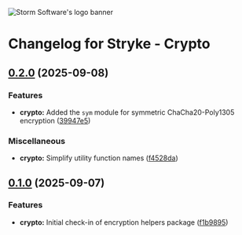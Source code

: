 ![Storm Software's logo banner](https://public.storm-cdn.com/brand-banner.png)

# Changelog for Stryke - Crypto

## [0.2.0](https://github.com/storm-software/stryke/releases/tag/crypto%400.2.0) (2025-09-08)

### Features

- **crypto:** Added the `sym` module for symmetric ChaCha20-Poly1305 encryption
  ([39947e5](https://github.com/storm-software/stryke/commit/39947e5))

### Miscellaneous

- **crypto:** Simplify utility function names
  ([f4528da](https://github.com/storm-software/stryke/commit/f4528da))

## [0.1.0](https://github.com/storm-software/stryke/releases/tag/crypto%400.1.0) (2025-09-07)

### Features

- **crypto:** Initial check-in of encryption helpers package
  ([f1b9895](https://github.com/storm-software/stryke/commit/f1b9895))
